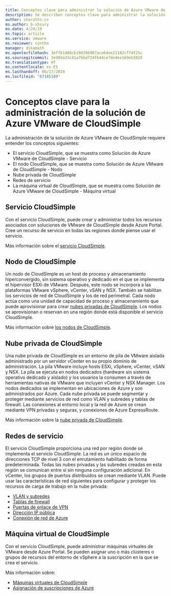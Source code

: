 ```yaml
---
title: Conceptos clave para administrar la solución de Azure VMware de CloudSimple
description: Se describen conceptos clave para administrar la solución de Azure VMware de CloudSimple
author: sharaths-cs
ms.author: b-shsury
ms.date: 4/24/19
ms.topic: article
ms.service: vmware
ms.reviewer: cynthn
manager: dikamath
ms.openlocfilehash: 3eff61408cb190396987ace6dee21182cff4f25c
ms.sourcegitcommit: 3e98da33c41a7bbd724f644ce7dedee169eb5028
ms.translationtype: HT
ms.contentlocale: es-ES
ms.lasthandoff: 06/17/2019
ms.locfileid: "67165189"
---
```

# <a name="key-concepts-for-administration-of-azure-vmware-solution-by-cloudsimple"></a>Conceptos clave para la administración de la solución de Azure VMware de CloudSimple

La administración de la solución de Azure VMware de CloudSimple requiere entender los conceptos siguientes:

* El servicio CloudSimple, que se muestra como Solución de Azure VMware de CloudSimple - Servicio
* El nodo CloudSimple, que se muestra como Solución de Azure VMware de CloudSimple - Nodo
* Nube privada de CloudSimple
* Redes de servicio
* La máquina virtual de CloudSimple, que se muestra como Solución de Azure VMware de CloudSimple - Máquina virtual

## <a name="cloudsimple-service"></a>Servicio CloudSimple

Con el servicio CloudSimple, puede crear y administrar todos los recursos asociados con soluciones de VMware de CloudSimple desde Azure Portal. Cree un recurso de servicio en todas las regiones donde piense usar el servicio.

Más información sobre el [servicio CloudSimple](cloudsimple-service.md).

## <a name="cloudsimple-node"></a>Nodo de CloudSimple

Un nodo de CloudSimple es un host de proceso y almacenamiento hiperconvergido, sin sistema operativo y dedicado en el que se implementa el hipervisor ESXi de VMware. Después, este nodo se incorpora a las plataformas VMware vSphere, vCenter, vSAN y NSX. También se habilitan los servicios de red de CloudSimple y los de red perimetral. Cada nodo actúa como una unidad de capacidad de proceso y almacenamiento que puede aprovisionar para crear [nubes privadas de CloudSimple](cloudsimple-private-cloud.md). Los nodos se aprovisionan o reservan en una región donde está disponible el servicio CloudSimple.


Más información sobre [los nodos de CloudSimple](cloudsimple-node.md).

## <a name="cloudsimple-private-cloud"></a>Nube privada de CloudSimple

Una nube privada de CloudSimple es un entorno de pila de VMware aislada administrado por un servidor vCenter en su propio dominio de administración. La pila VMware incluye hosts ESXi, vSphere, vCenter, vSAN y NSX. La pila se ejecuta en nodos dedicados (hardware sin sistema operativo dedicado y aislado) y los usuarios la consumen a través de herramientas nativas de VMware que incluyen vCenter y NSX Manager. Los nodos dedicados se implementan en ubicaciones de Azure y son administrados por Azure. Cada nube privada se puede segmentar y proteger mediante servicios de red como VLAN y subredes y tablas de firewall. Las conexiones al entorno local y la red de Azure se crean mediante VPN privadas y seguras, y conexiones de Azure ExpressRoute.

Más información sobre la [nube privada de CloudSimple](cloudsimple-private-cloud.md).

## <a name="service-networking"></a>Redes de servicio

El servicio CloudSimple proporciona una red por región donde se implementa el servicio CloudSimple. La red es un único espacio de direcciones TCP de nivel 3 con el enrutamiento habilitado de forma predeterminada. Todas las nubes privadas y las subredes creadas en esta región se comunican entre sí sin ninguna configuración adicional. En vCenter, los grupos de puertos distribuidos se crean mediante VLAN. Puede usar las características de red siguientes para configurar y proteger los recursos de carga de trabajo en la nube privada:

* [VLAN y subredes](cloudsimple-vlans-subnets.md)
* [Tablas de firewall](cloudsimple-firewall-tables.md)
* [Puertas de enlace de VPN](cloudsimple-vpn-gateways.md)
* [Dirección IP pública](cloudsimple-public-ip-address.md)
* [Conexión de red de Azure](cloudsimple-azure-network-connection.md)

## <a name="cloudsimple-virtual-machine"></a>Máquina virtual de CloudSimple

Con el servicio CloudSimple, puede administrar máquinas virtuales de VMware desde Azure Portal. Se pueden asignar uno o más clústeres o grupos de recursos del entorno de vSphere a la suscripción en la que se crea el servicio.

Más información sobre:

* [Máquinas virtuales de CloudSimple](cloudsimple-virtual-machines.md)
* [Asignación de suscripciones de Azure](https://docs.azure.cloudsimple.com/azure-subscription-mapping/)
